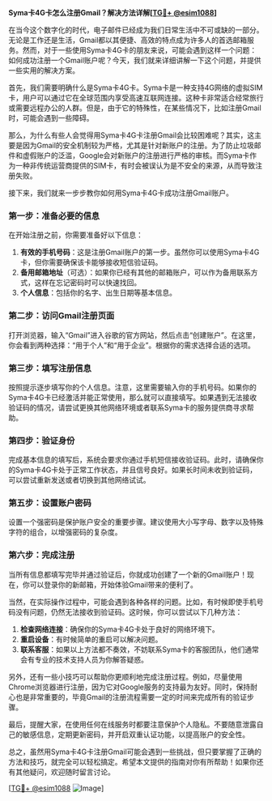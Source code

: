 **Syma卡4G卡怎么注册Gmail？解决方法详解[[TG💪+ @esim1088](https://t.me/s/esim1088)]**

在当今这个数字化的时代，电子邮件已经成为我们日常生活中不可或缺的一部分。无论是工作还是生活，Gmail都以其便捷、高效的特点成为许多人的首选邮箱服务。然而，对于一些使用Syma卡4G卡的朋友来说，可能会遇到这样一个问题：如何成功注册一个Gmail账户呢？今天，我们就来详细讲解一下这个问题，并提供一些实用的解决方案。

首先，我们需要明确什么是Syma卡4G卡。Syma卡是一种支持4G网络的虚拟SIM卡，用户可以通过它在全球范围内享受高速互联网连接。这种卡非常适合经常旅行或需要远程办公的人群。但是，由于它的特殊性，在某些情况下，比如注册Gmail时，可能会遇到一些障碍。

那么，为什么有些人会觉得用Syma卡4G卡注册Gmail会比较困难呢？其实，这主要是因为Gmail的安全机制较为严格，尤其是针对新账户的注册。为了防止垃圾邮件和虚假账户的泛滥，Google会对新账户的注册进行严格的审核。而Syma卡作为一种非传统运营商提供的SIM卡，有时会被误认为是不安全的来源，从而导致注册失败。

接下来，我们就来一步步教你如何用Syma卡4G卡成功注册Gmail账户。

### 第一步：准备必要的信息

在开始注册之前，你需要准备好以下信息：

1. **有效的手机号码**：这是注册Gmail账户的第一步。虽然你可以使用Syma卡4G卡，但你需要确保该卡能够接收短信验证码。
2. **备用邮箱地址**（可选）：如果你已经有其他的邮箱账户，可以作为备用联系方式，这样在忘记密码时可以快速找回。
3. **个人信息**：包括你的名字、出生日期等基本信息。

### 第二步：访问Gmail注册页面

打开浏览器，输入“Gmail”进入谷歌的官方网站，然后点击“创建账户”。在这里，你会看到两种选择：“用于个人”和“用于企业”。根据你的需求选择合适的选项。

### 第三步：填写注册信息

按照提示逐步填写你的个人信息。注意，这里需要输入你的手机号码。如果你的Syma卡4G卡已经激活并能正常使用，那么就可以直接填写。如果遇到无法接收验证码的情况，请尝试更换其他网络环境或者联系Syma卡的服务提供商寻求帮助。

### 第四步：验证身份

完成基本信息的填写后，系统会要求你通过手机短信接收验证码。此时，请确保你的Syma卡4G卡处于正常工作状态，并且信号良好。如果长时间未收到验证码，可以尝试重新发送或者切换到其他网络试试。

### 第五步：设置账户密码

设置一个强密码是保护账户安全的重要步骤。建议使用大小写字母、数字以及特殊字符的组合，以增强密码的复杂度。

### 第六步：完成注册

当所有信息都填写完毕并通过验证后，你就成功创建了一个新的Gmail账户！现在，你可以登录你的新邮箱，开始体验Gmail带来的便利了。

当然，在实际操作过程中，可能会遇到各种各样的问题。比如，有时候即使手机号码没有问题，仍然无法接收到验证码。这时候，你可以尝试以下几种方法：

1. **检查网络连接**：确保你的Syma卡4G卡处于良好的网络环境下。
2. **重启设备**：有时候简单的重启可以解决问题。
3. **联系客服**：如果以上方法都不奏效，不妨联系Syma卡的客服团队，他们通常会有专业的技术支持人员为你解答疑惑。

另外，还有一些小技巧可以帮助你更顺利地完成注册过程。例如，尽量使用Chrome浏览器进行注册，因为它对Google服务的支持最为友好。同时，保持耐心也是非常重要的，毕竟Gmail的注册流程需要一定的时间来完成所有的验证步骤。

最后，提醒大家，在使用任何在线服务时都要注意保护个人隐私。不要随意泄露自己的敏感信息，定期更新密码，并开启双重认证功能，以提高账户的安全性。

总之，虽然用Syma卡4G卡注册Gmail可能会遇到一些挑战，但只要掌握了正确的方法和技巧，就完全可以轻松搞定。希望本文提供的指南对你有所帮助！如果你还有其他疑问，欢迎随时留言讨论。

[[TG💪+ @esim1088](https://t.me/s/esim1088) ![Image](https://i.postimg.cc/4NQfJmqS/Snipaste-2025-05-13-00-14-12.png)]